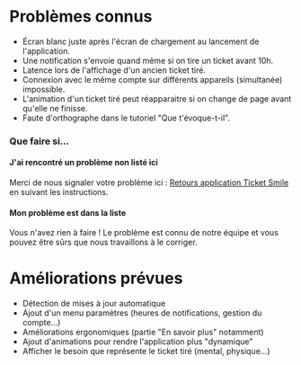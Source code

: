 # Problèmes connus

- Écran blanc juste après l'écran de chargement au lancement de l'application.
- Une notification s'envoie quand même si on tire un ticket avant 10h.
- Latence lors de l'affichage d'un ancien ticket tiré.
- Connexion avec le même compte sur différents appareils (simultanée) impossible.
- L'animation d'un ticket tiré peut réapparaitre si on change de page avant qu'elle ne finisse.
- Faute d'orthographe dans le tutoriel "Que t'évoque-t-il".

### Que faire si...

#### J'ai rencontré un problème non listé ici
Merci de nous signaler votre problème ici : [Retours application Ticket Smile](http://ticket-smile.com/retours-ticket-smile/) <br />
en suivant les instructions.

#### Mon problème est dans la liste
Vous n'avez rien à faire ! Le problème est connu de notre équipe et vous pouvez être sûrs que nous travaillons à le corriger. 

# Améliorations prévues 
- Détection de mises à jour automatique
- Ajout d'un menu paramètres (heures de notifications, gestion du compte...)
- Améliorations ergonomiques (partie "En savoir plus" notamment)
- Ajout d'animations pour rendre l'application plus "dynamique"
- Afficher le besoin que représente le ticket tiré (mental, physique...)
